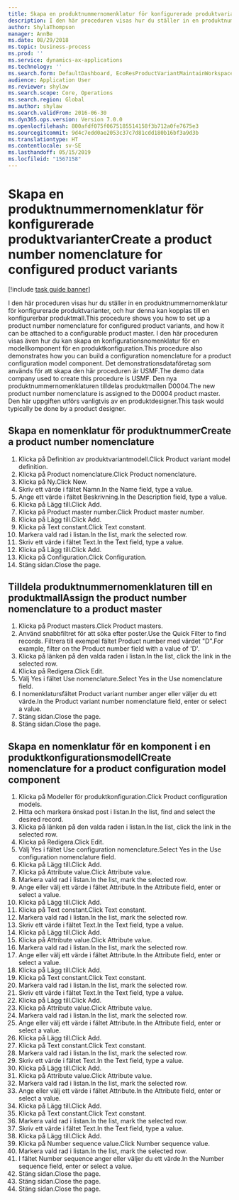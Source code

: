 ```yaml
---
title: Skapa en produktnummernomenklatur för konfigurerade produktvarianter
description: I den här proceduren visas hur du ställer in en produktnummernomenklatur för konfigurerade produktvarianter, och hur denna kan kopplas till en konfigurerbar produktmall.
author: ShylaThompson
manager: AnnBe
ms.date: 08/29/2018
ms.topic: business-process
ms.prod: ''
ms.service: dynamics-ax-applications
ms.technology: ''
ms.search.form: DefaultDashboard, EcoResProductVariantMaintainWorkspace, EcoResNomenclature, EcoResProductListPage, EcoResProductDetails, PCProductConfigurationModelListPage, PCProductConfigurationModelDetails
audience: Application User
ms.reviewer: shylaw
ms.search.scope: Core, Operations
ms.search.region: Global
ms.author: shylaw
ms.search.validFrom: 2016-06-30
ms.dyn365.ops.version: Version 7.0.0
ms.openlocfilehash: 800afdf075f0675185514158f3b712a0fe7675e3
ms.sourcegitcommit: 9d4c7edd0ae2053c37c7d81cdd180b16bf3a9d3b
ms.translationtype: HT
ms.contentlocale: sv-SE
ms.lasthandoff: 05/15/2019
ms.locfileid: "1567158"
---
```

# <a name="create-a-product-number-nomenclature-for-configured-product-variants"></a><span data-ttu-id="c024b-103">Skapa en produktnummernomenklatur för konfigurerade produktvarianter</span><span class="sxs-lookup"><span data-stu-id="c024b-103">Create a product number nomenclature for configured product variants</span></span>

[!include [task guide banner](../../includes/task-guide-banner.md)]

<span data-ttu-id="c024b-104">I den här proceduren visas hur du ställer in en produktnummernomenklatur för konfigurerade produktvarianter, och hur denna kan kopplas till en konfigurerbar produktmall.</span><span class="sxs-lookup"><span data-stu-id="c024b-104">This procedure shows you how to set up a product number nomenclature for configured product variants, and how it can be attached to a configurable product master.</span></span> <span data-ttu-id="c024b-105">I den här proceduren visas även hur du kan skapa en konfigurationsnomenklatur för en modellkomponent för en produktkonfiguration.</span><span class="sxs-lookup"><span data-stu-id="c024b-105">This procedure also demonstrates how you can build a configuration nomenclature for a product configuration model component.</span></span> <span data-ttu-id="c024b-106">Det demonstrationsdataföretag som används för att skapa den här proceduren är USMF.</span><span class="sxs-lookup"><span data-stu-id="c024b-106">The demo data company used to create this procedure is USMF.</span></span> <span data-ttu-id="c024b-107">Den nya produktnummernomenklaturen tilldelas produktmallen D0004.</span><span class="sxs-lookup"><span data-stu-id="c024b-107">The new product number nomenclature is assigned to the D0004 product master.</span></span> <span data-ttu-id="c024b-108">Den här uppgiften utförs vanligtvis av en produktdesigner.</span><span class="sxs-lookup"><span data-stu-id="c024b-108">This task would typically be done by a product designer.</span></span>


## <a name="create-a-product-number-nomenclature"></a><span data-ttu-id="c024b-109">Skapa en nomenklatur för produktnummer</span><span class="sxs-lookup"><span data-stu-id="c024b-109">Create a product number nomenclature</span></span>
1. <span data-ttu-id="c024b-110">Klicka på Definition av produktvariantmodell.</span><span class="sxs-lookup"><span data-stu-id="c024b-110">Click Product variant model definition.</span></span>
2. <span data-ttu-id="c024b-111">Klicka på Product nomenclature.</span><span class="sxs-lookup"><span data-stu-id="c024b-111">Click Product nomenclature.</span></span>
3. <span data-ttu-id="c024b-112">Klicka på Ny.</span><span class="sxs-lookup"><span data-stu-id="c024b-112">Click New.</span></span>
4. <span data-ttu-id="c024b-113">Skriv ett värde i fältet Namn.</span><span class="sxs-lookup"><span data-stu-id="c024b-113">In the Name field, type a value.</span></span>
5. <span data-ttu-id="c024b-114">Ange ett värde i fältet Beskrivning.</span><span class="sxs-lookup"><span data-stu-id="c024b-114">In the Description field, type a value.</span></span>
6. <span data-ttu-id="c024b-115">Klicka på Lägg till.</span><span class="sxs-lookup"><span data-stu-id="c024b-115">Click Add.</span></span>
7. <span data-ttu-id="c024b-116">Klicka på Product master number.</span><span class="sxs-lookup"><span data-stu-id="c024b-116">Click Product master number.</span></span>
8. <span data-ttu-id="c024b-117">Klicka på Lägg till.</span><span class="sxs-lookup"><span data-stu-id="c024b-117">Click Add.</span></span>
9. <span data-ttu-id="c024b-118">Klicka på Text constant.</span><span class="sxs-lookup"><span data-stu-id="c024b-118">Click Text constant.</span></span>
10. <span data-ttu-id="c024b-119">Markera vald rad i listan.</span><span class="sxs-lookup"><span data-stu-id="c024b-119">In the list, mark the selected row.</span></span>
11. <span data-ttu-id="c024b-120">Skriv ett värde i fältet Text.</span><span class="sxs-lookup"><span data-stu-id="c024b-120">In the Text field, type a value.</span></span>
12. <span data-ttu-id="c024b-121">Klicka på Lägg till.</span><span class="sxs-lookup"><span data-stu-id="c024b-121">Click Add.</span></span>
13. <span data-ttu-id="c024b-122">Klicka på Configuration.</span><span class="sxs-lookup"><span data-stu-id="c024b-122">Click Configuration.</span></span>
14. <span data-ttu-id="c024b-123">Stäng sidan.</span><span class="sxs-lookup"><span data-stu-id="c024b-123">Close the page.</span></span>

## <a name="assign-the-product-number-nomenclature-to-a-product-master"></a><span data-ttu-id="c024b-124">Tilldela produktnummernomenklaturen till en produktmall</span><span class="sxs-lookup"><span data-stu-id="c024b-124">Assign the product number nomenclature to a product master</span></span>
1. <span data-ttu-id="c024b-125">Klicka på Product masters.</span><span class="sxs-lookup"><span data-stu-id="c024b-125">Click Product masters.</span></span>
2. <span data-ttu-id="c024b-126">Använd snabbfiltret för att söka efter poster.</span><span class="sxs-lookup"><span data-stu-id="c024b-126">Use the Quick Filter to find records.</span></span> <span data-ttu-id="c024b-127">Filtrera till exempel fältet Product number med värdet "D".</span><span class="sxs-lookup"><span data-stu-id="c024b-127">For example, filter on the Product number field with a value of 'D'.</span></span>
3. <span data-ttu-id="c024b-128">Klicka på länken på den valda raden i listan.</span><span class="sxs-lookup"><span data-stu-id="c024b-128">In the list, click the link in the selected row.</span></span>
4. <span data-ttu-id="c024b-129">Klicka på Redigera.</span><span class="sxs-lookup"><span data-stu-id="c024b-129">Click Edit.</span></span>
5. <span data-ttu-id="c024b-130">Välj Yes i fältet Use nomenclature.</span><span class="sxs-lookup"><span data-stu-id="c024b-130">Select Yes in the Use nomenclature field.</span></span>
6. <span data-ttu-id="c024b-131">I nomenklatursfältet Product variant number anger eller väljer du ett värde.</span><span class="sxs-lookup"><span data-stu-id="c024b-131">In the Product variant number nomenclature field, enter or select a value.</span></span>
7. <span data-ttu-id="c024b-132">Stäng sidan.</span><span class="sxs-lookup"><span data-stu-id="c024b-132">Close the page.</span></span>
8. <span data-ttu-id="c024b-133">Stäng sidan.</span><span class="sxs-lookup"><span data-stu-id="c024b-133">Close the page.</span></span>

## <a name="create-nomenclature-for-a-product-configuration-model-component"></a><span data-ttu-id="c024b-134">Skapa en nomenklatur för en komponent i en produktkonfigurationsmodell</span><span class="sxs-lookup"><span data-stu-id="c024b-134">Create nomenclature for a product configuration model component</span></span>
1. <span data-ttu-id="c024b-135">Klicka på Modeller för produktkonfiguration.</span><span class="sxs-lookup"><span data-stu-id="c024b-135">Click Product configuration models.</span></span>
2. <span data-ttu-id="c024b-136">Hitta och markera önskad post i listan.</span><span class="sxs-lookup"><span data-stu-id="c024b-136">In the list, find and select the desired record.</span></span>
3. <span data-ttu-id="c024b-137">Klicka på länken på den valda raden i listan.</span><span class="sxs-lookup"><span data-stu-id="c024b-137">In the list, click the link in the selected row.</span></span>
4. <span data-ttu-id="c024b-138">Klicka på Redigera.</span><span class="sxs-lookup"><span data-stu-id="c024b-138">Click Edit.</span></span>
5. <span data-ttu-id="c024b-139">Välj Yes i fältet Use configuration nomenclature.</span><span class="sxs-lookup"><span data-stu-id="c024b-139">Select Yes in the Use configuration nomenclature field.</span></span>
6. <span data-ttu-id="c024b-140">Klicka på Lägg till.</span><span class="sxs-lookup"><span data-stu-id="c024b-140">Click Add.</span></span>
7. <span data-ttu-id="c024b-141">Klicka på Attribute value.</span><span class="sxs-lookup"><span data-stu-id="c024b-141">Click Attribute value.</span></span>
8. <span data-ttu-id="c024b-142">Markera vald rad i listan.</span><span class="sxs-lookup"><span data-stu-id="c024b-142">In the list, mark the selected row.</span></span>
9. <span data-ttu-id="c024b-143">Ange eller välj ett värde i fältet Attribute.</span><span class="sxs-lookup"><span data-stu-id="c024b-143">In the Attribute field, enter or select a value.</span></span>
10. <span data-ttu-id="c024b-144">Klicka på Lägg till.</span><span class="sxs-lookup"><span data-stu-id="c024b-144">Click Add.</span></span>
11. <span data-ttu-id="c024b-145">Klicka på Text constant.</span><span class="sxs-lookup"><span data-stu-id="c024b-145">Click Text constant.</span></span>
12. <span data-ttu-id="c024b-146">Markera vald rad i listan.</span><span class="sxs-lookup"><span data-stu-id="c024b-146">In the list, mark the selected row.</span></span>
13. <span data-ttu-id="c024b-147">Skriv ett värde i fältet Text.</span><span class="sxs-lookup"><span data-stu-id="c024b-147">In the Text field, type a value.</span></span>
14. <span data-ttu-id="c024b-148">Klicka på Lägg till.</span><span class="sxs-lookup"><span data-stu-id="c024b-148">Click Add.</span></span>
15. <span data-ttu-id="c024b-149">Klicka på Attribute value.</span><span class="sxs-lookup"><span data-stu-id="c024b-149">Click Attribute value.</span></span>
16. <span data-ttu-id="c024b-150">Markera vald rad i listan.</span><span class="sxs-lookup"><span data-stu-id="c024b-150">In the list, mark the selected row.</span></span>
17. <span data-ttu-id="c024b-151">Ange eller välj ett värde i fältet Attribute.</span><span class="sxs-lookup"><span data-stu-id="c024b-151">In the Attribute field, enter or select a value.</span></span>
18. <span data-ttu-id="c024b-152">Klicka på Lägg till.</span><span class="sxs-lookup"><span data-stu-id="c024b-152">Click Add.</span></span>
19. <span data-ttu-id="c024b-153">Klicka på Text constant.</span><span class="sxs-lookup"><span data-stu-id="c024b-153">Click Text constant.</span></span>
20. <span data-ttu-id="c024b-154">Markera vald rad i listan.</span><span class="sxs-lookup"><span data-stu-id="c024b-154">In the list, mark the selected row.</span></span>
21. <span data-ttu-id="c024b-155">Skriv ett värde i fältet Text.</span><span class="sxs-lookup"><span data-stu-id="c024b-155">In the Text field, type a value.</span></span>
22. <span data-ttu-id="c024b-156">Klicka på Lägg till.</span><span class="sxs-lookup"><span data-stu-id="c024b-156">Click Add.</span></span>
23. <span data-ttu-id="c024b-157">Klicka på Attribute value.</span><span class="sxs-lookup"><span data-stu-id="c024b-157">Click Attribute value.</span></span>
24. <span data-ttu-id="c024b-158">Markera vald rad i listan.</span><span class="sxs-lookup"><span data-stu-id="c024b-158">In the list, mark the selected row.</span></span>
25. <span data-ttu-id="c024b-159">Ange eller välj ett värde i fältet Attribute.</span><span class="sxs-lookup"><span data-stu-id="c024b-159">In the Attribute field, enter or select a value.</span></span>
26. <span data-ttu-id="c024b-160">Klicka på Lägg till.</span><span class="sxs-lookup"><span data-stu-id="c024b-160">Click Add.</span></span>
27. <span data-ttu-id="c024b-161">Klicka på Text constant.</span><span class="sxs-lookup"><span data-stu-id="c024b-161">Click Text constant.</span></span>
28. <span data-ttu-id="c024b-162">Markera vald rad i listan.</span><span class="sxs-lookup"><span data-stu-id="c024b-162">In the list, mark the selected row.</span></span>
29. <span data-ttu-id="c024b-163">Skriv ett värde i fältet Text.</span><span class="sxs-lookup"><span data-stu-id="c024b-163">In the Text field, type a value.</span></span>
30. <span data-ttu-id="c024b-164">Klicka på Lägg till.</span><span class="sxs-lookup"><span data-stu-id="c024b-164">Click Add.</span></span>
31. <span data-ttu-id="c024b-165">Klicka på Attribute value.</span><span class="sxs-lookup"><span data-stu-id="c024b-165">Click Attribute value.</span></span>
32. <span data-ttu-id="c024b-166">Markera vald rad i listan.</span><span class="sxs-lookup"><span data-stu-id="c024b-166">In the list, mark the selected row.</span></span>
33. <span data-ttu-id="c024b-167">Ange eller välj ett värde i fältet Attribute.</span><span class="sxs-lookup"><span data-stu-id="c024b-167">In the Attribute field, enter or select a value.</span></span>
34. <span data-ttu-id="c024b-168">Klicka på Lägg till.</span><span class="sxs-lookup"><span data-stu-id="c024b-168">Click Add.</span></span>
35. <span data-ttu-id="c024b-169">Klicka på Text constant.</span><span class="sxs-lookup"><span data-stu-id="c024b-169">Click Text constant.</span></span>
36. <span data-ttu-id="c024b-170">Markera vald rad i listan.</span><span class="sxs-lookup"><span data-stu-id="c024b-170">In the list, mark the selected row.</span></span>
37. <span data-ttu-id="c024b-171">Skriv ett värde i fältet Text.</span><span class="sxs-lookup"><span data-stu-id="c024b-171">In the Text field, type a value.</span></span>
38. <span data-ttu-id="c024b-172">Klicka på Lägg till.</span><span class="sxs-lookup"><span data-stu-id="c024b-172">Click Add.</span></span>
39. <span data-ttu-id="c024b-173">Klicka på Number sequence value.</span><span class="sxs-lookup"><span data-stu-id="c024b-173">Click Number sequence value.</span></span>
40. <span data-ttu-id="c024b-174">Markera vald rad i listan.</span><span class="sxs-lookup"><span data-stu-id="c024b-174">In the list, mark the selected row.</span></span>
41. <span data-ttu-id="c024b-175">I fältet Number sequence anger eller väljer du ett värde.</span><span class="sxs-lookup"><span data-stu-id="c024b-175">In the Number sequence field, enter or select a value.</span></span>
42. <span data-ttu-id="c024b-176">Stäng sidan.</span><span class="sxs-lookup"><span data-stu-id="c024b-176">Close the page.</span></span>
43. <span data-ttu-id="c024b-177">Stäng sidan.</span><span class="sxs-lookup"><span data-stu-id="c024b-177">Close the page.</span></span>
44. <span data-ttu-id="c024b-178">Stäng sidan.</span><span class="sxs-lookup"><span data-stu-id="c024b-178">Close the page.</span></span>

